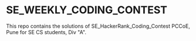 # SE_WEEKLY_CODING_CONTEST

This repo contains the solutions of SE_HackerRank_Coding_Contest
PCCoE, Pune for SE CS students, Div "A".
